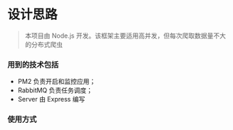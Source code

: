 # 设计思路
> 本项目由 Node.js 开发。该框架主要适用高并发，但每次爬取数据量不大的分布式爬虫

### 用到的技术包括
* PM2 负责开启和监控应用；
* RabbitMQ 负责任务调度；
* Server 由 Express 编写

### 使用方式